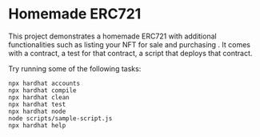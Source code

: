 # Homemade ERC721

This project demonstrates a homemade ERC721 with additional functionalities such as listing your NFT for sale and purchasing . It comes with a  contract, a test for that contract, a script that deploys that contract.

Try running some of the following tasks:

```shell
npx hardhat accounts
npx hardhat compile
npx hardhat clean
npx hardhat test
npx hardhat node
node scripts/sample-script.js
npx hardhat help
```
